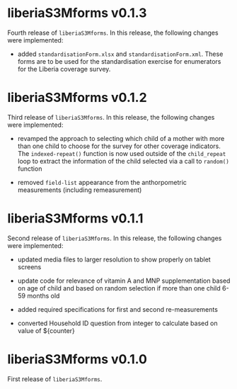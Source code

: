 # liberiaS3Mforms v0.1.3

Fourth release of `liberiaS3Mforms`. In this release, the following changes were implemented:

* added `standardisationForm.xlsx` and `standardisationForm.xml`. These forms are to be used for the standardisation exercise for enumerators for the Liberia coverage survey.

# liberiaS3Mforms v0.1.2

Third release of `liberiaS3Mforms`. In this release, the following changes were implemented:

* revamped the approach to selecting which child of a mother with more than one child to choose for the survey for other coverage indicators. The `indexed-repeat()` function is now used outside of the `child_repeat` loop to extract the information of the child selected via a call to `random()` function

* removed `field-list` appearance from the anthorpometric measurements (including remeasurement)

# liberiaS3Mforms v0.1.1

Second release of `liberiaS3Mforms`. In this release, the following changes were implemented:

* updated media files to larger resolution to show properly on tablet screens

* update code for relevance of vitamin A and MNP supplementation based on age of child and based on random selection if more than one child 6-59 months old

* added required specifications for first and second re-measurements

* converted Household ID question from integer to calculate based on value of ${counter}


# liberiaS3Mforms v0.1.0

First release of `liberiaS3Mforms`.
